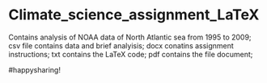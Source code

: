 # Climate_science_assignment_LaTeX
Contains analysis of NOAA data of North Atlantic sea from 1995 to 2009;
csv file contains data and brief analyisis;
docx conatins assignment instructions;
txt contains the LaTeX code;
pdf contains the file document;

#happysharing!
